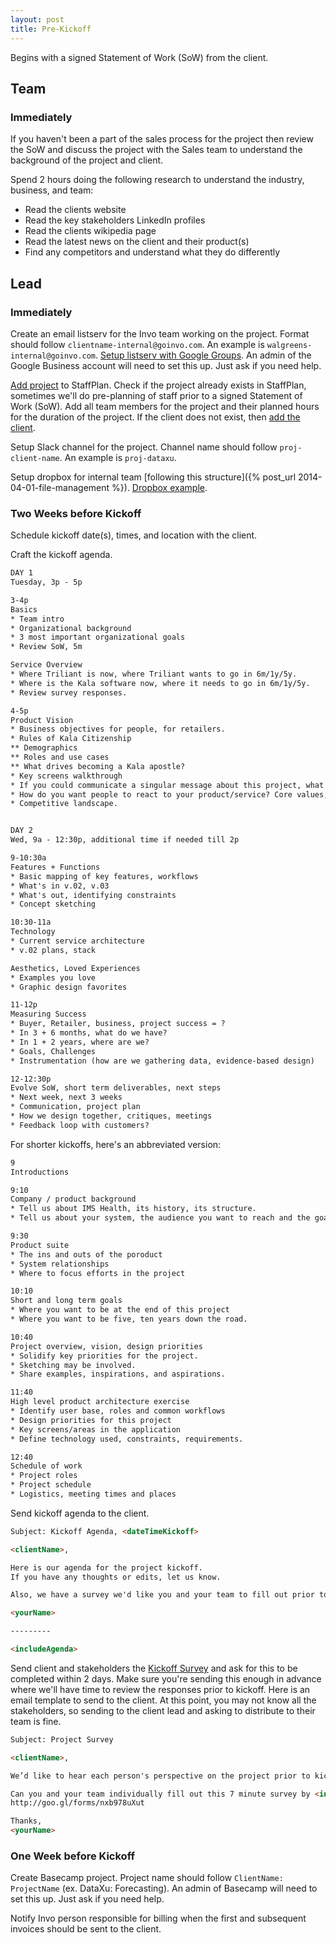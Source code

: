 ```yaml
---
layout: post
title: Pre-Kickoff
---
```


Begins with a signed Statement of Work (SoW) from the client.

## Team 

### Immediately

If you haven't been a part of the sales process for the project then review the SoW and discuss the project with the Sales team to understand the background of the project and client. 

Spend 2 hours doing the following research to understand the industry, business, and team:
<ul>
	<li>Read the clients website</li>
	<li>Read the key stakeholders LinkedIn profiles</li>
	<li>Read the clients wikipedia page</li>
	<li>Read the latest news on the client and their product(s)</li>
	<li>Find any competitors and understand what they do differently</li>
</ul>



## Lead

### Immediately

Create an email listserv for the Invo team working on the project. Format should follow `clientname-internal@goinvo.com`. An example is `walgreens-internal@goinvo.com`. [Setup listserv with Google Groups](https://admin.google.com/goinvo.com/AdminHome?pli=1&fral=1#GroupList:). An admin of the Google Business account will need to set this up. Just ask if you need help.

[Add project](https://www.staffplan.com/projects/new) to StaffPlan. Check if the project already exists in StaffPlan, sometimes we'll do pre-planning of staff prior to a signed Statement of Work (SoW). Add all team members for the project and their planned hours for the duration of the project. If the client does not exist, then [add the client](https://www.staffplan.com/clients/new).

Setup Slack channel for the project. Channel name should follow `proj-client-name`. An example is `proj-dataxu`.  

Setup dropbox for internal team [following this structure]({% post_url 2014-04-01-file-management %}). [Dropbox example](https://www.dropbox.com/sh/4hqpdnf5nkquexu/AADJZTKqxU8hqhkZkCH8MWgva?dl=0).  

### Two Weeks before Kickoff

Schedule kickoff date(s), times, and location with the client.

Craft the kickoff agenda.

```html
DAY 1
Tuesday, 3p - 5p

3-4p
Basics
* Team intro
* Organizational background
* 3 most important organizational goals
* Review SoW, 5m

Service Overview
* Where Triliant is now, where Triliant wants to go in 6m/1y/5y.
* Where is the Kala software now, where it needs to go in 6m/1y/5y.
* Review survey responses.

4-5p
Product Vision
* Business objectives for people, for retailers.
* Rules of Kala Citizenship
** Demographics
** Roles and use cases
** What drives becoming a Kala apostle?
* Key screens walkthrough
* If you could communicate a singular message about this project, what would it be?
* How do you want people to react to your product/service? Core values, design principles.
* Competitive landscape.


DAY 2
Wed, 9a - 12:30p, additional time if needed till 2p

9-10:30a
Features + Functions
* Basic mapping of key features, workflows
* What's in v.02, v.03
* What's out, identifying constraints
* Concept sketching

10:30-11a
Technology
* Current service architecture
* v.02 plans, stack

Aesthetics, Loved Experiences
* Examples you love
* Graphic design favorites

11-12p
Measuring Success
* Buyer, Retailer, business, project success = ?
* In 3 + 6 months, what do we have?
* In 1 + 2 years, where are we?
* Goals, Challenges
* Instrumentation (how are we gathering data, evidence-based design)

12-12:30p
Evolve SoW, short term deliverables, next steps
* Next week, next 3 weeks
* Communication, project plan
* How we design together, critiques, meetings
* Feedback loop with customers?
```

For shorter kickoffs, here's an abbreviated version:

```html
9
Introductions

9:10
Company / product background
* Tell us about IMS Health, its history, its structure.
* Tell us about your system, the audience you want to reach and the goals you want to help them achieve.

9:30
Product suite
* The ins and outs of the poroduct
* System relationships
* Where to focus efforts in the project

10:10
Short and long term goals
* Where you want to be at the end of this project
* Where you want to be five, ten years down the road.

10:40
Project overview, vision, design priorities 
* Solidify key priorities for the project. 
* Sketching may be involved.
* Share examples, inspirations, and aspirations.

11:40
High level product architecture exercise
* Identify user base, roles and common workflows
* Design priorities for this project
* Key screens/areas in the application
* Define technology used, constraints, requirements.

12:40
Schedule of work
* Project roles
* Project schedule
* Logistics, meeting times and places
```

Send kickoff agenda to the client.

```html
Subject: Kickoff Agenda, <dateTimeKickoff>

<clientName>,  

Here is our agenda for the project kickoff.
If you have any thoughts or edits, let us know.

Also, we have a survey we'd like you and your team to fill out prior to kickoff. We'll send the details over on <insertDaySent>.

<yourName>

---------

<includeAgenda>

```

Send client and stakeholders the [Kickoff Survey](http://goo.gl/forms/nxb978uXut) and ask for this to be completed within 2 days. Make sure you're sending this enough in advance where we'll have time to review the responses prior to kickoff. Here is an email template to send to the client. At this point, you may not know all the stakeholders, so sending to the client lead and asking to distribute to their team is fine.

``` html
Subject: Project Survey

<clientName>,  

We’d like to hear each person's perspective on the project prior to kickoff and then refine that into a single message during the kickoff.

Can you and your team individually fill out this 7 minute survey by <insertDeadline2businessDaysIdeal>?  
http://goo.gl/forms/nxb978uXut

Thanks,  
<yourName>
```

### One Week before Kickoff

Create Basecamp project. Project name should follow `ClientName: ProjectName` (ex. DataXu: Forecasting). An admin of Basecamp will need to set this up. Just ask if you need help.

Notify Invo person responsible for billing when the first and subsequent invoices should be sent to the client.  
